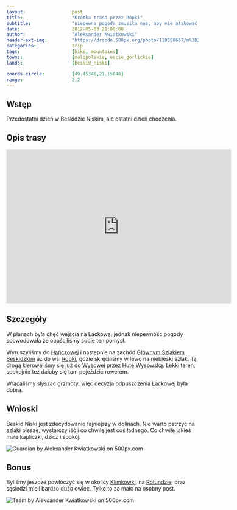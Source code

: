 ```yaml
---
layout:                 post
title:                  "Krótka trasa przez Ropki"
subtitle:               "niepewna pogoda zmusiła nas, aby nie atakować Lackowej"
date:                   2012-05-03 21:00:00
author:                 "Aleksander Kwiatkowski"
header-ext-img:         "https://drscdn.500px.org/photo/118550667/m%3D2048/00c03896875ad36c1bfe86b977a990b9"
categories:             trip
tags:                   [hike, mountains]
towns:                  [malopolskie, uscie_gorlickie]
lands:                  [beskid_niski]

coords-circle:          [49.45346,21.15048]
range:                  2.2
---
```


[wiki-lackowa]:                 https://pl.wikipedia.org/wiki/Lackowa
[wiki-hanczowa]:                https://pl.wikipedia.org/wiki/Ha%C5%84czowa
[wiki-gsb]:                     https://pl.wikipedia.org/wiki/G%C5%82%C3%B3wny_Szlak_Beskidzki
[wiki-ropki]:                   https://pl.wikipedia.org/wiki/Ropki
[wiki-wysowa]:                  https://pl.wikipedia.org/wiki/Wysowa-Zdr%C3%B3j
[wiki-huta-wysowska]:           https://pl.wikipedia.org/wiki/Huta_Wysowska
[wiki-klimkowka]:               https://pl.wikipedia.org/wiki/Jezioro_Klimkowskie
[wiki-rotunda]:                 https://pl.wikipedia.org/wiki/Rotunda_(g%C3%B3ra)

Wstęp
-----

Przedostatni dzień w Beskidzie Niskim, ale ostatni dzień chodzenia.

Opis trasy
----------

<iframe height='405' width='590' frameborder='0' allowtransparency='true' scrolling='no' src='https://www.strava.com/activities/167091753/embed/9db8353c65fb6e436ffbcb44b5dc432ecc1b9622'></iframe>

Szczegóły
---------

W planach była chęć wejścia na Lackową, jednak niepewność pogody spowodowała że opuściliśmy sobie ten pomysł.

Wyruszyliśmy do [Hańczowej][wiki-hanczowa] i następnie na zachód [Głównym Szlakiem Beskidzkim][wiki-gsb]
aż do wsi [Ropki][wiki-ropki], gdzie skręciliśmy w lewo na niebieski szlak. Tą drogą kierowaliśmy się już do
[Wysowej][wiki-wysowa] przez Hutę Wysowską. Lekki teren, spokojnie też dałoby się tam pojeździć rowerem.

Wracaliśmy słysząc grzmoty, więc decyzja odpuszczenia Lackowej była dobra.


Wnioski
-------

Beskid Niski jest zdecydowanie fajniejszy w dolinach. Nie warto patrzyć na szlaki piesze, wystarczy iść i co
chwilę jest coś ładnego. Co chwilę jakieś małe kapliczki, dzicz i spokój.

<div class='pixels-photo'>
  <p>
    <img src='https://drscdn.500px.org/photo/23972871/m%3D900/f007a7b41e513d7269a0340ca91c42b6' alt='Guardian by Aleksander Kwiatkowski on 500px.com'>
  </p>
  <a href='https://500px.com/photo/23972871/guardian-by-aleksander-kwiatkowski' alt='Guardian by Aleksander Kwiatkowski on 500px.com'></a>
</div>
<script type='text/javascript' src='https://500px.com/embed.js'></script>

Bonus
-----

Byliśmy jeszcze powłóczyć się w okolicy [Klimkówki][wiki-klimkowka], na [Rotundzie][wiki-rotunda],
oraz sąsiedzi mieli bardzo dużo owiec. Tylko to za mało na osobny post.

<div class='pixels-photo'>
  <p>
    <img src='https://drscdn.500px.org/photo/24108235/m%3D900/07a7b90be5d5705395386172800234a5' alt='Team by Aleksander Kwiatkowski on 500px.com'>
  </p>
  <a href='https://500px.com/photo/24108235/team-by-aleksander-kwiatkowski' alt='Team by Aleksander Kwiatkowski on 500px.com'></a>
</div>
<script type='text/javascript' src='https://500px.com/embed.js'></script>